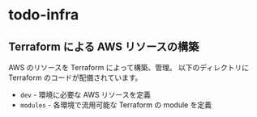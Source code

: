 # todo-infra

## Terraform による AWS リソースの構築

AWS のリソースを Terraform によって構築、管理。
以下のディレクトリに Terraform のコードが配備されています。

- `dev` - 環境に必要な AWS リソースを定義
- `modules` - 各環境で流用可能な Terraform の module を定義
